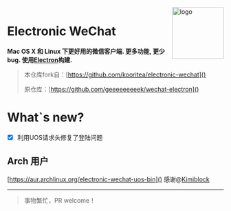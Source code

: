 <img src="assets/icon.png" alt="logo" height="120" align="right" />

# Electronic WeChat

**Mac OS X 和 Linux 下更好用的微信客户端. 更多功能, 更少bug. 使用[Electron](https://github.com/atom/electron)构建.**

> 本仓库fork自：[https://github.com/kooritea/electronic-wechat]()
>
> 原仓库：[https://github.com/geeeeeeeeek/wechat-electron]()

# What`s new?

* [X] 利用UOS请求头修复了登陆问题

## Arch 用户

[https://aur.archlinux.org/electronic-wechat-uos-bin]() 感谢@[Kimiblock](https://github.com/Kimiblock)

---

> 事物繁忙，PR welcome！

